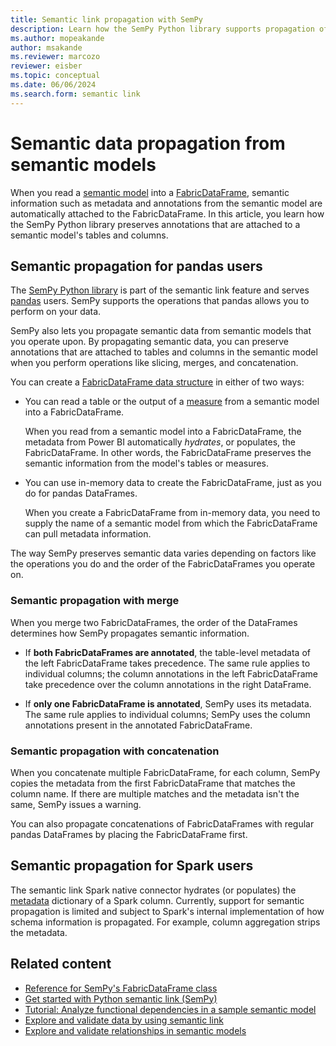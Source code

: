 ```yaml
---
title: Semantic link propagation with SemPy
description: Learn how the SemPy Python library supports propagation of metadata attached to semantic models you operate on.
ms.author: mopeakande
author: msakande
ms.reviewer: marcozo
reviewer: eisber
ms.topic: conceptual
ms.date: 06/06/2024
ms.search.form: semantic link
---
```


# Semantic data propagation from semantic models

When you read a [semantic model](/power-bi/connect-data/service-datasets-understand) into a [FabricDataFrame](semantic-link-overview.md#fabricdataframe-data-structure), semantic information such as metadata and annotations from the semantic model are automatically attached to the FabricDataFrame.
In this article, you learn how the SemPy Python library preserves annotations that are attached to a semantic model's tables and columns.

## Semantic propagation for pandas users

The [SemPy Python library](/python/api/semantic-link-sempy) is part of the semantic link feature and serves [pandas](https://pandas.pydata.org/) users. SemPy supports the operations that pandas allows you to perform on your data.

SemPy also lets you propagate semantic data from semantic models that you operate upon.
By propagating semantic data, you can preserve annotations that are attached to tables and columns in the semantic model when you perform operations like slicing, merges, and concatenation.

You can create a [FabricDataFrame data structure](semantic-link-overview.md#fabricdataframe-data-structure) in either of two ways:

- You can read a table or the output of a [measure](/power-bi/transform-model/desktop-measures) from a semantic model into a FabricDataFrame.

  When you read from a semantic model into a FabricDataFrame, the metadata from Power BI automatically *hydrates*, or populates, the FabricDataFrame. In other words, the FabricDataFrame preserves the semantic information from the model's tables or measures.

- You can use in-memory data to create the FabricDataFrame, just as you do for pandas DataFrames.

  When you create a FabricDataFrame from in-memory data, you need to supply the name of a semantic model from which the FabricDataFrame can pull metadata information.

The way SemPy preserves semantic data varies depending on factors like the operations you do and the order of the FabricDataFrames you operate on.

### Semantic propagation with merge

When you merge two FabricDataFrames, the order of the DataFrames determines how SemPy propagates semantic information.

- If **both FabricDataFrames are annotated**, the table-level metadata of the left FabricDataFrame takes precedence. The same rule applies to individual columns; the column annotations in the left FabricDataFrame take precedence over the column annotations in the right DataFrame.

- If **only one FabricDataFrame is annotated**, SemPy uses its metadata. The same rule applies to individual columns; SemPy uses the column annotations present in the annotated FabricDataFrame.

### Semantic propagation with concatenation

When you concatenate multiple FabricDataFrame, for each column, SemPy copies the metadata from the first FabricDataFrame that matches the column name. If there are multiple matches and the metadata isn't the same, SemPy issues a warning.

You can also propagate concatenations of FabricDataFrames with regular pandas DataFrames by placing the FabricDataFrame first.

## Semantic propagation for Spark users

The semantic link Spark native connector hydrates (or populates) the [metadata](https://spark.apache.org/docs/3.3.2/api/python/reference/pyspark.sql/api/pyspark.sql.types.StructField.html#pyspark.sql.types.StructField) dictionary of a Spark column.
Currently, support for semantic propagation is limited and subject to Spark's internal implementation of how schema information is propagated.
For example, column aggregation strips the metadata.

## Related content

- [Reference for SemPy's FabricDataFrame class](/python/api/semantic-link-sempy/sempy.fabric.fabricdataframe)
- [Get started with Python semantic link (SemPy)](/python/api/semantic-link/overview-semantic-link)
- [Tutorial: Analyze functional dependencies in a sample semantic model](tutorial-power-bi-dependencies.md)
- [Explore and validate data by using semantic link](semantic-link-validate-data.md)
- [Explore and validate relationships in semantic models](semantic-link-validate-relationship.md)
